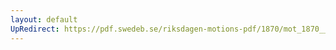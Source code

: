 ```yaml
---
layout: default
UpRedirect: https://pdf.swedeb.se/riksdagen-motions-pdf/1870/mot_1870__ak__00149/mot_1870__ak__00149_002.pdf
---
```

